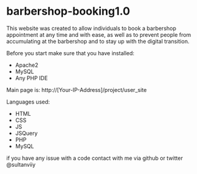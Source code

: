 # barbershop-booking1.0
This website was created to allow individuals to book a barbershop appointment at any time and with ease, as well as to prevent people from accumulating at the barbershop and to stay up with the digital transition.

Before you start make sure that you have installed:
- Apache2
- MySQL
- Any PHP IDE

Main page is:
http://[Your-IP-Address]/project/user_site

Languages used:
- HTML
- CSS
- JS
- JSQuery
- PHP
- MySQL


if you have any issue with a code contact with me via github or twitter @sultanviiy
